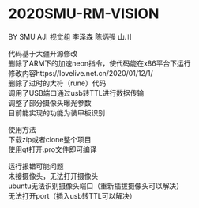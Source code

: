 # 2020SMU-RM-VISION

BY SMU AJI 视觉组 李泽森 陈炳强 山川

代码基于大疆开源修改  
删除了ARM下的加速neon指令，使代码能在x86平台下运行  
修改内容https://lovelive.net.cn/2020/01/12/1/  
删除了过时的大符（rune）代码  
调用了USB端口通过usb转TTL进行数据传输  
调整了部分摄像头曝光参数  
目前能实现的功能为装甲板识别  

使用方法  
下载zip或者clone整个项目  
使用qt打开.pro文件即可编译  

运行报错可能问题  
未接摄像头，无法打开摄像头  
ubuntu无法识别摄像头端口（重新插拔摄像头可以解决）  
无法打开port（插入usb转TTL可以解决）
